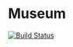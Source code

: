 # Museum
[![Build Status](https://travis-ci.com/stefbeys/Museum.svg?branch=master)](https://travis-ci.com/stefbeys/Museum)
